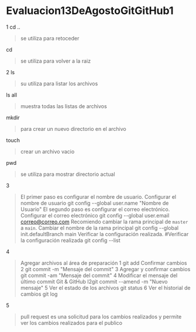 # Evaluacion13DeAgostoGitGitHub1

1 cd .. 
>se utiliza para retoceder

cd 
> se utiliza para volver a la raiz


2 ls
> su utiliza para listar los archivos

ls all
>muestra todas las listas de archivos

mkdir
>para crear un nuevo directorio en el archivo

touch
>crear un archivo vacio

pwd
>se utiliza para mostrar directorio actual


3
>El primer paso es configurar el nombre de usuario.
Configurar el nombre de usuario
git config --global user.name "Nombre de Usuario"
El segundo paso es configurar el correo electrónico.
 Configurar el correo electrónico
git config --global user.email correo@correo.com
Recomiendo cambiar la rama principal de `master` a `main`.
 Cambiar el nombre de la rama principal
git config --global init.defaultBranch main
Verificar la configuración realizada.
#Verificar la configuración realizada
git config --list

4
> Agregar archivos al área de preparación
1 git add <archivo>
Confirmar cambios
2 git commit -m "Mensaje del commit"
3 Agregar y confirmar cambios
git commit -am "Mensaje del commit"
4 Modificar el mensaje del último commit
Git & GitHub I2git commit --amend -m "Nuevo mensaje"
5 Ver el estado de los archivos
git status
6 Ver el historial de cambios
git log

5
>pull request es una solicitud para los cambios realizados y permite ver los cambios realizados para el publico